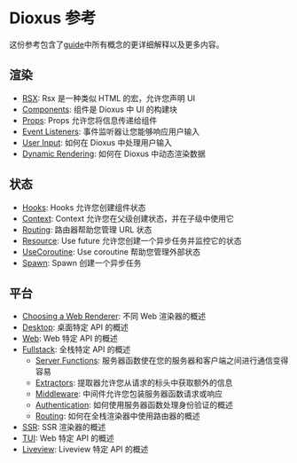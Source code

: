 # Dioxus 参考

这份参考包含了[guide](../guide/index.md)中所有概念的更详细解释以及更多内容。

## 渲染

- [RSX](rsx.md): Rsx 是一种类似 HTML 的宏，允许您声明 UI
- [Components](components.md): 组件是 Dioxus 中 UI 的构建块
- [Props](component_props.md): Props 允许您将信息传递给组件
- [Event Listeners](event_handlers.md): 事件监听器让您能够响应用户输入
- [User Input](user_input.md): 如何在 Dioxus 中处理用户输入
- [Dynamic Rendering](dynamic_rendering.md): 如何在 Dioxus 中动态渲染数据

## 状态

- [Hooks](hooks.md): Hooks 允许您创建组件状态
- [Context](context.md): Context 允许您在父级创建状态，并在子级中使用它
- [Routing](router.md): 路由器帮助您管理 URL 状态
- [Resource](use_resource.md): Use future 允许您创建一个异步任务并监控它的状态
- [UseCoroutine](use_coroutine.md): Use coroutine 帮助您管理外部状态
- [Spawn](spawn.md): Spawn 创建一个异步任务

## 平台

- [Choosing a Web Renderer](choosing_a_web_renderer.md): 不同 Web 渲染器的概述
- [Desktop](desktop/index.md): 桌面特定 API 的概述
- [Web](web/index.md): Web 特定 API 的概述
- [Fullstack](fullstack/index.md): 全栈特定 API 的概述
    - [Server Functions](fullstack/server_functions.md): 服务器函数使在您的服务器和客户端之间进行通信变得容易
    - [Extractors](fullstack/extractors.md): 提取器允许您从请求的标头中获取额外的信息
    - [Middleware](fullstack/middleware.md): 中间件允许您包装服务器函数请求或响应
    - [Authentication](fullstack/authentication.md): 如何使用服务器函数处理身份验证的概述
    - [Routing](fullstack/routing.md): 如何在全栈渲染器中使用路由器的概述
- [SSR](ssr.md): SSR 渲染器的概述
- [TUI](tui.md): Web 特定 API 的概述
- [Liveview](liveview.md): Liveview 特定 API 的概述